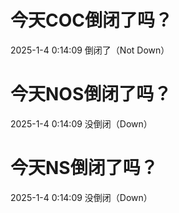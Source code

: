# 今天COC倒闭了吗？

2025-1-4 0:14:09 倒闭了（Not Down）

# 今天NOS倒闭了吗？

2025-1-4 0:14:09 没倒闭（Down）

# 今天NS倒闭了吗？

2025-1-4 0:14:09 没倒闭（Down）

